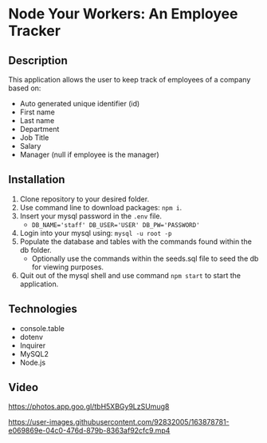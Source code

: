 # Node Your Workers: An Employee Tracker

## Description

This application allows the user to keep track of employees of a company based on:
- Auto generated unique identifier (id)
- First name
- Last name
- Department
- Job Title
- Salary
- Manager (null if employee is the manager)


## Installation

1. Clone repository to your desired folder.
2. Use command line to download packages: <code>npm i</code>.
3. Insert your mysql password in the <code>.env</code> file.
    - <code>DB_NAME='staff'
DB_USER='USER'
DB_PW='PASSWORD'</code>
4. Login into your mysql using: <code>mysql -u root -p</code>
5. Populate the database and tables with the commands found within the db folder.
    - Optionally use the commands within the seeds.sql file to seed the db for viewing purposes.
6. Quit out of the mysql shell and use command <code>npm start</code> to start the application.

## Technologies

- console.table
- dotenv
- Inquirer
- MySQL2
- Node.js

## Video 

https://photos.app.goo.gl/tbH5XBGy9LzSUmug8

https://user-images.githubusercontent.com/92832005/163878781-e069869e-04c0-476d-879b-8363af92cfc9.mp4
